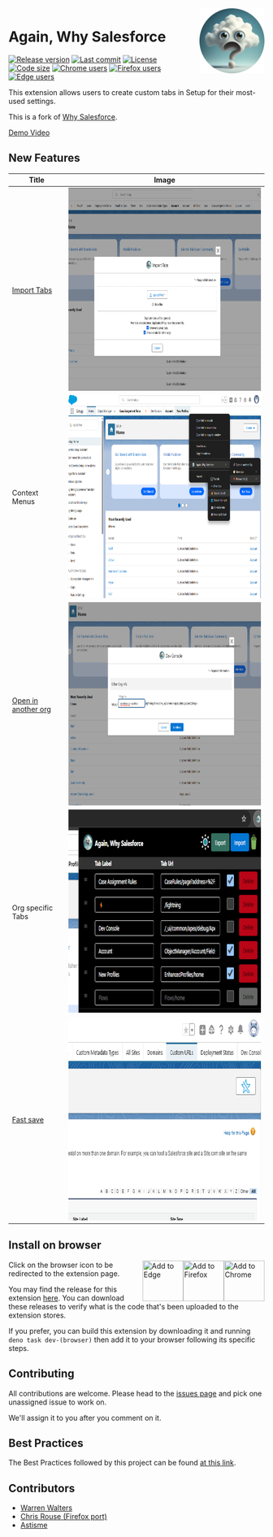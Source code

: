 <a href="https://github.com/Astisme/again-why-salesforce">
  <img src="https://github.com/Astisme/again-why-salesforce/blob/main/assets/icons/awsf-128.png?raw=true" align="right" title="Well hello there!" />
</a>

# Again, Why Salesforce

[![Release version](https://img.shields.io/github/manifest-json/v/Astisme/again-why-salesforce?filename=manifest%2Ftemplate-manifest.json&label=Version)](https://www.github.com/Astisme/releases)
[![Last commit](https://img.shields.io/github/last-commit/Astisme/again-why-salesforce?labelColor=black&color=white)](https://github.com/Astisme/again-why-salesforce/commits/main/)
[![License](https://img.shields.io/github/license/Astisme/again-why-salesforce?color=238636)](https://github.com/Astisme/again-why-salesforce/blob/main/LICENSE)
[![Code size](https://img.shields.io/github/languages/code-size/Astisme/again-why-salesforce)](https://github.com/Astisme/again-why-salesforce/#)
[![Chrome users](https://img.shields.io/chrome-web-store/users/bceeoimjhgjbihanbiifgpndmkklajbi?label=Chrome%20Users&color=blue)](https://chromewebstore.google.com/detail/again-why-salesforce/bceeoimjhgjbihanbiifgpndmkklajbi)
[![Firefox users](https://img.shields.io/amo/users/again@why.salesforce?label=Firefox%20Users&color=red)](https://addons.mozilla.org/en-US/firefox/addon/again-why-salesforce/)
[![Edge users](https://img.shields.io/badge/dynamic/json?label=Edge%20Users&query=%24.activeInstallCount&url=https%3A%2F%2Fmicrosoftedge.microsoft.com%2Faddons%2Fgetproductdetailsbycrxid%2Fdfdjpokbfeaamjcomllncennmfhpldmm)](https://microsoftedge.microsoft.com/addons/detail/dfdjpokbfeaamjcomllncennmfhpldmm)

<!--
![Chrome stars](https://img.shields.io/chrome-web-store/stars/:storeId)
![Firefox stars](https://img.shields.io/amo/stars/:addonId)
![GitHub closed issues](https://img.shields.io/github/issues-closed/Astisme/again-why-salesforce)
![GitHub stars](https://img.shields.io/github/stars/Astisme/again-why-salesforce)
-->

This extension allows users to create custom tabs in Setup for their most-used settings.

This is a fork of [Why Salesforce](https://www.github.com/walters954/why-salesforce).

[Demo Video](https://youtu.be/BtlKRvac9ZQ)

## New Features

| Title                                                                                      | Image                                                                          |
| ------------------------------------------------------------------------------------------ | ------------------------------------------------------------------------------ |
| [Import Tabs](https://github.com/Astisme/again-why-salesforce/wiki/Open-Other-Org)         | <img src="./images/import-modal.png" title="Import Modal" height="400px"/>     |
| Context Menus                                                                              | <img src="./images/context-menu.png" title="Context Menus" height="400px"/>    |
| [Open in another org](https://github.com/Astisme/again-why-salesforce/wiki/Open-Other-Org) | <img src="./images/open-other-org.png" title="Open other Org" height="400px"/> |
| Org specific Tabs                                                                          | <img src="./images/popup-dark.png" title="Popup dark" height="400px"/>         |
| [Fast save](https://github.com/Astisme/again-why-salesforce/wiki/Save-a-Tab)               | <img src="./images/remove-tab.png" title="Remove Tab" height="400px"/>         |

## Install on browser

<a href="https://chromewebstore.google.com/detail/again-why-salesforce/bceeoimjhgjbihanbiifgpndmkklajbi" target="_blank">
  <img src="https://www.google.com/chrome/static/images/chrome-logo-m100.svg" title="Add to Chrome" width="80px" height="80px" align="right"/>
</a>
<a href="https://addons.mozilla.org/en-US/firefox/addon/again-why-salesforce/" target="_blank">
  <img src="https://www.mozilla.org/media/protocol/img/logos/firefox/browser/logo.eb1324e44442.svg" title="Add to Firefox" width="80px" height="80px" align="right"/>
</a>
<a href="https://microsoftedge.microsoft.com/addons/detail/dfdjpokbfeaamjcomllncennmfhpldmm" target="_blank">
  <img src="https://edgestatic.azureedge.net/shared/cms/lrs1c69a1j/section-images/2c3f3c46bd764335beec466a0acfde0e.png" title="Add to Edge" width="80px" height="80px" align="right"/>
</a>

Click on the browser icon to be redirected to the extension page.

You may find the release for this extension [here](https://github.com/Astisme/again-why-salesforce/releases). You can download these releases to verify what is the code that's been uploaded to the extension stores.

If you prefer, you can build this extension by downloading it and running `deno task dev-(browser)` then add it to your browser following its specific steps.

## Contributing

All contributions are welcome. Please head to the [issues page](https://github.com/Astisme/again-why-salesforce/issues) and pick one unassigned issue to work on.

We'll assign it to you after you comment on it.

## Best Practices

The Best Practices followed by this project can be found [at this link](https://blog.jetbrains.com/webstorm/2024/10/javascript-best-practices-2024/).

## Contributors

- [Warren Walters](https://www.linkedin.com/in/walters954/)
- [Chris Rouse (Firefox port)](https://www.linkedin.com/in/chris-rouse/)
- [Astisme](https://www.github.com/Astisme/)
